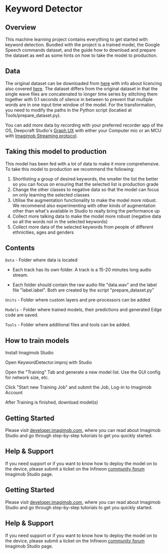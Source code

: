 # Keyword Detector

## Overview

This machine learning project contains everything to get started with keyword detection. Bundled with the project is a trained model, the Google Speech commands dataset, and the guide how to download and prepare the dataset as well as some hints on how to take the model to production.

## Data

The original dataset can be downloaded from [here](http://download.tensorflow.org/data/speech_commands_v0.02.tar.gz) with info about licencing also covered [here](https://www.tensorflow.org/datasets/catalog/speech_commands).
The dataset differs from the original dataset in that the single wave files are concatenated to longer time series by stitching them together with 0.1 seconds of silence in between 
to prevent that multiple words are in one input time window of the model. For the transformation, you need to modify the paths in the Python script (locatied at Tools/prepare_dataset.py).

You can add more data by recording with your preferred recorder app of the OS, Deepcraft Studio's [Graph UX](https://developer.imagimob.com/data-preparation/data-collection/collect-data-using-graph-ux) with either your Computer mic or an MCU with [Imagimob Streaming protocol](https://github.com/Infineon/mtb-example-imagimob-streaming-protocol).

## Taking this model to production

This model has been fed with a lot of data to make it more comprehensive. To take this model to production we recommend the following:
1. Shortlisting a group of desired keywords, the smaller the list the better so you can focus on ensuring that the selected list is production grade
2. Change the other classes to negative data so that the model can focus on only learning the selected classes
3. Utilise the augmentation functionality to make the model more robust. We recommend also experimenting with other kinds of augmentation other than what's available in Studio to really bring the performance up
4. Collect more talking data to make the model more robust (negative data so all the words not in the selected keywords)
5. Collect more data of the selected keywords from people of different ethnicities, ages and genders


## Contents

`Data`	- Folder where data is located

- Each track has its own folder. A track is a 15-20 minutes long audio stream.

- Each folder should contain the raw audio file "data.wav" and the label file "label.label". Both are created by the script "prepare_dataset.py"

`Units` 	- Folder where custom layers and pre-processors can be added

`Models` - Folder where trained models, their predictions and generated Edge code are saved.

`Tools`  - Folder where additional files and tools can be added.


## How to train models

Install Imagimob Studio

Open KeywordDetector.improj with Studio

Open the "Training" Tab and generate a new model list. Use the GUI config for network size, etc.

Click "Start new Training Job" and submit the Job, Log-in to Imagimob Account

After Training is finished, download model(s)

## Getting Started

Please visit [developer.imagimob.com](https://developer.imagimob.com), where you can read about Imagimob Studio and go through step-by-step tutorials to get you quickly started.

## Help & Support

If you need support or if you want to know how to deploy the model on to the device, please submit a ticket on the Infineon [community forum ](https://community.infineon.com/t5/Imagimob/bd-p/Imagimob/page/1) Imagimob Studio page.
## Getting Started

Please visit [developer.imagimob.com](https://developer.imagimob.com), where you can read about Imagimob Studio and go through step-by-step tutorials to get you quickly started.

## Help & Support

If you need support or if you want to know how to deploy the model on to the device, please submit a ticket on the Infineon [community forum ](https://community.infineon.com/t5/Imagimob/bd-p/Imagimob/page/1) Imagimob Studio page.
